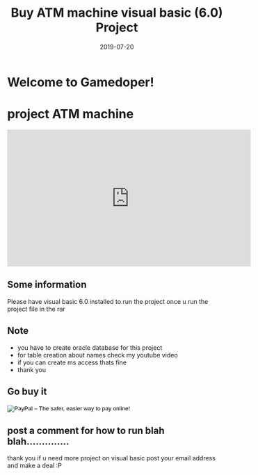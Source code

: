 ﻿---
layout: post
title: Buy ATM machine visual basic (6.0) Project
date: 2019-07-20 
tags: [Buy_Projects]
image: QWERTY.png

---


# Welcome to Gamedoper!




# project ATM machine

<iframe width="560" height="315" src="https://www.youtube.com/embed/SXfr4MmlOuw" frameborder="0" allow="accelerometer; autoplay; encrypted-media; gyroscope; picture-in-picture" allowfullscreen></iframe>

## Some information
Please have visual basic 6.0 installed to run the project
once u run the project file in the rar 
## Note

 - you have to create oracle database for this project 
 - for table creation about names check my youtube video
 - if you can create ms access thats fine 
 - thank you

## Go buy it 

<form action="https://www.paypal.com/cgi-bin/webscr" method="post" target="_top">
<input type="hidden" name="cmd" value="_s-xclick">
<input type="hidden" name="hosted_button_id" value="BKMJUUH79H7Z2">
<input type="image" src="https://www.paypalobjects.com/en_GB/i/btn/btn_buynowCC_LG.gif" border="0" name="submit" alt="PayPal – The safer, easier way to pay online!">
<img alt="" border="0" src="https://www.paypalobjects.com/en_GB/i/scr/pixel.gif" width="1" height="1">
</form>



## post a comment for how to run blah blah..............

thank you if u need more project on visual basic 
post your email address and make a deal :P


